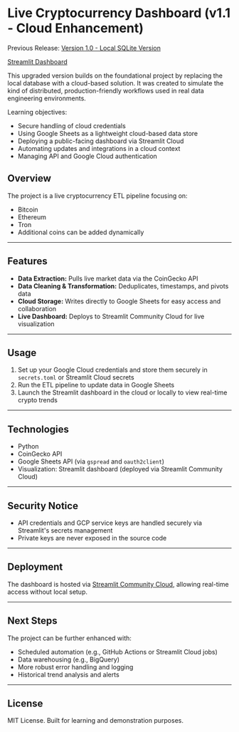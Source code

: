 # Live Cryptocurrency Dashboard (v1.1 - Cloud Enhancement)

Previous Release: [Version 1.0 - Local SQLite Version](https://github.com/healyyyyyy/Live-Crypto-Dash-v1)

[Streamlit Dashboard](https://live-crypto-dashboard.streamlit.app)

This upgraded version builds on the foundational project by replacing the local database with a cloud-based solution. It was created to simulate the kind of distributed, production-friendly workflows used in real data engineering environments.

Learning objectives:

- Secure handling of cloud credentials
- Using Google Sheets as a lightweight cloud-based data store
- Deploying a public-facing dashboard via Streamlit Cloud
- Automating updates and integrations in a cloud context
- Managing API and Google Cloud authentication

## Overview

The project is a live cryptocurrency ETL pipeline focusing on:

- Bitcoin  
- Ethereum  
- Tron  
- Additional coins can be added dynamically

---

## Features

- **Data Extraction:** Pulls live market data via the CoinGecko API  
- **Data Cleaning & Transformation:** Deduplicates, timestamps, and pivots data  
- **Cloud Storage:** Writes directly to Google Sheets for easy access and collaboration  
- **Live Dashboard:** Deploys to Streamlit Community Cloud for live visualization

---

## Usage

1. Set up your Google Cloud credentials and store them securely in `secrets.toml` or Streamlit Cloud secrets  
2. Run the ETL pipeline to update data in Google Sheets  
3. Launch the Streamlit dashboard in the cloud or locally to view real-time crypto trends

---

## Technologies

- Python  
- CoinGecko API  
- Google Sheets API (via `gspread` and `oauth2client`)  
- Visualization: Streamlit dashboard (deployed via Streamlit Community Cloud)

---

## Security Notice

- API credentials and GCP service keys are handled securely via Streamlit's secrets management  
- Private keys are never exposed in the source code

---

## Deployment

The dashboard is hosted via [Streamlit Community Cloud](https://streamlit.io/cloud), allowing real-time access without local setup.

---

## Next Steps

The project can be further enhanced with:

- Scheduled automation (e.g., GitHub Actions or Streamlit Cloud jobs)  
- Data warehousing (e.g., BigQuery)  
- More robust error handling and logging  
- Historical trend analysis and alerts

---

## License

MIT License. Built for learning and demonstration purposes.
